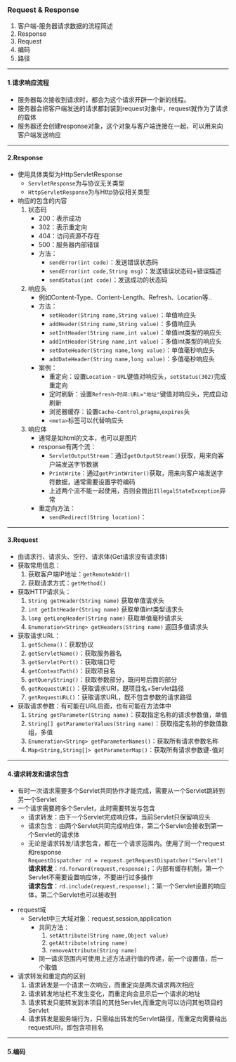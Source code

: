 ### Request & Response
  1. 客户端-服务器请求数据的流程简述
  2. Response
  3. Request
  4. 编码
  5. 路径

---

#### 1.请求响应流程
  - 服务器每次接收到请求时，都会为这个请求开辟一个新的线程。
  - 服务器会把客户端发送的请求都封装到request对象中，request就作为了请求的载体
  - 服务器还会创建response对象，这个对象与客户端连接在一起，可以用来向客户端发送响应

---

#### 2.Response
  - 使用具体类型为HttpServletResponse
    - `ServletResponse`为与协议无关类型
    - `HttpServletResponse`为与Http协议相关类型
  - 响应的包含的内容
    1. 状态码
        - 200：表示成功
        - 302：表示重定向
        - 404：访问资源不存在
        - 500：服务器内部错误
        - 方法：
            - `sendError(int code)`：发送错误状态码
            - `sendError(int code,String msg)`：发送错误状态码+错误描述
            - `sendStatus(int code)`：发送成功的状态码
    2. 响应头
        - 例如Content-Type、Content-Length、Refresh、Location等..
        - 方法：
            - `setHeader(String name,String value)`：单值响应头
            - `addHeader(String name,String value)`：多值响应头
            - `setIntHeader(String name,int value)`：单值int类型的响应头
            - `addIntHeader(String name,int value)`：多值int类型的响应头
            - `setDateHeader(String name,long value)`：单值毫秒响应头
            - `addDateHeader(String name,long value)`：多值毫秒响应头
        - 案例：
            - 重定向：设置`Location` - `URL`键值对响应头，`setStatus(302)`完成重定向
            - 定时刷新：设置`Refresh`-`时间:URL="地址"`键值对响应头，完成自动刷新
            - 浏览器缓存：设置`Cache-Control`,`pragma`,`expires`头
            - `<meta>`标签可以代替响应头
    3. 响应体
        - 通常是如html的文本，也可以是图片
        - response有两个流：
            - `ServletOutputStream`：通过`getOutputStream()`获取，用来向客户端发送字节数据
            - `PrintWrite`：通过`getPrintWriter()`获取，用来向客户端发送字符数据，通常需要设置字符编码
            - 上述两个流不能一起使用，否则会抛出`IllegalStateException`异常
        - 重定向方法：
            - `sendRedirect(String location)`：

---

#### 3.Request
* 由请求行、请求头、空行、请求体(Get请求没有请求体)
* 获取常用信息：
    1. 获取客户端IP地址：`getRemoteAddr()`
    2. 获取请求方式：`getMethod()`
* 获取HTTP请求头：
    1. `String getHeader(String name)` 获取单值请求头
    2. `int getIntHeader(String name)` 获取单值int类型请求头
    3. `long getLongHeader(String name)` 获取单值毫秒请求头
    4. `Enumeration<String> getHeaders(String name)` 返回多值请求头
* 获取请求URL：
    1. `getSchema()`：获取协议
    2. `getServletName()`：获取服务器名
    3. `getServletPort()`：获取端口号
    4. `getContextPath()`：获取项目名
    5. `getQueryString()`：获取参数部分，既问号后面的部分
    6. `getRequestURI()`：获取请求URI，既项目名+Servlet路径
    7. `getRequestURL()`：获取请求URL，既不包含参数的请求路径
* 获取请求参数：有可能在URL后面，也有可能在方法体中
    1. `String getParameter(String name)`：获取指定名称的请求参数值，单值
    2. `String[] getParameterValues(String name)`：获取指定名称的参数值数组，多值
    3. `Enumeration<String> getParameterNames()`：获取所有请求参数名称
    4. `Map<String,String[]> getParameterMap()`：获取所有请求参数键-值对

---

#### 4.请求转发和请求包含
* 有时一次请求需要多个Servlet共同协作才能完成，需要从一个Servlet跳转到另一个Servlet
* 一个请求需要跨多个Servlet，此时需要转发与包含
    - 请求转发：由下一个Servlet完成响应体，当前Servlet只保留响应头
    - 请求包含：由两个Servlet共同完成响应体，第二个Servlet会接收到第一个Servlet的请求体
    - 无论是请求转发/请求包含，都在一个请求范围内。使用了同一个request和response
    <br>`RequestDispatcher rd = request.getRequestDispatcher("Servlet")`
    <br>**请求转发**：`rd.forward(request,response);`：内部有缓存机制，第一个Servlet不需要设置响应体，不要进行过多操作
    <br>**请求包含**：`rd.include(request,response);`：第一个Servlet设置的响应体，第二个Servlet也可以接收到
- request域
    - Servlet中三大域对象：request,session,application
        - 共同方法：
            1. `setAttribute(String name,Object value)`
            2. `getAttribute(string name)`
            3. `removeAttribute(String name)`
        - 同一请求范围内可使用上述方法进行值的传递，前一个设置值，后一个取值
- 请求转发和重定向的区别
    1. 请求转发是一个请求一次响应，而重定向是两次请求两次相应
    2. 请求转发地址栏不发生变化，而重定向会显示后一个请求的地址
    3. 请求转发只能转发到本项目的其他Servlet,而重定向可以访问其他项目的Servlet
    4. 请求转发是服务端行为，只需给出转发的Servlet路径，而重定向需要给出requestURI，即包含项目名

---

#### 5.编码

